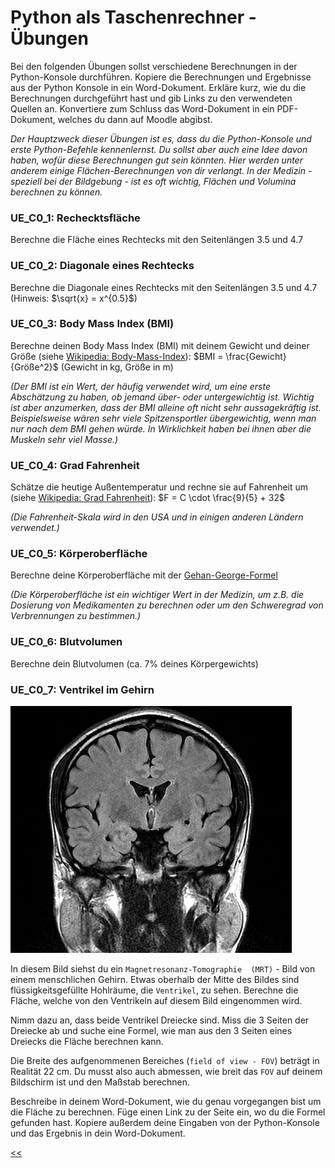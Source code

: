 # Python als Taschenrechner - Übungen

Bei den folgenden Übungen sollst 
verschiedene Berechnungen in der Python-Konsole durchführen.
Kopiere die Berechnungen und Ergebnisse aus der Python Konsole 
in ein Word-Dokument. Erkläre kurz, wie du die Berechnungen durchgeführt hast 
und gib Links zu den verwendeten Quellen an.
Konvertiere zum Schluss das Word-Dokument in ein PDF-Dokument, 
welches du dann auf Moodle abgibst.

*Der Hauptzweck dieser Übungen ist es, dass du die Python-Konsole
und erste Python-Befehle kennenlernst. Du sollst aber auch eine
Idee davon haben, wofür diese Berechnungen gut sein könnten.
Hier werden unter anderem einige Flächen-Berechnungen von dir verlangt.
In der Medizin - speziell bei der Bildgebung - ist es oft wichtig,
Flächen und Volumina berechnen zu können.*

### UE_C0_1: Rechecktsfläche
Berechne die Fläche eines Rechtecks mit den Seitenlängen 3.5 und 4.7

### UE_C0_2: Diagonale eines Rechtecks
Berechne die Diagonale eines Rechtecks mit den Seitenlängen 3.5 und 4.7 (Hinweis: $\sqrt{x} = x^{0.5}$)

### UE_C0_3: Body Mass Index (BMI)
Berechne deinen Body Mass Index (BMI) mit deinem Gewicht und deiner Größe 
(siehe [Wikipedia: Body-Mass-Index](https://de.wikipedia.org/wiki/Body-Mass-Index)): 
$BMI = \frac{Gewicht}{Größe^2}$ (Gewicht in kg, Größe in m)

*(Der BMI ist ein Wert, der häufig verwendet wird, um eine erste
Abschätzung zu haben, ob jemand über- oder untergewichtig ist.
Wichtig ist aber anzumerken, dass der BMI alleine oft nicht sehr
aussagekräftig ist. Beispielsweise wären sehr viele Spitzensportler
übergewichtig, wenn man nur nach dem BMI gehen würde.
In Wirklichkeit haben bei ihnen aber die Muskeln sehr viel Masse.)*

### UE_C0_4: Grad Fahrenheit 
Schätze die heutige Außentemperatur und rechne sie auf Fahrenheit um 
(siehe [Wikipedia: Grad Fahrenheit](https://de.wikipedia.org/wiki/Grad_Fahrenheit)):
$F = C \cdot \frac{9}{5} + 32$

*(Die Fahrenheit-Skala wird in den USA und in einigen anderen Ländern verwendet.)*

### UE_C0_5: Körperoberfläche
Berechne deine Körperoberfläche mit der 
[Gehan-George-Formel](https://de.wikipedia.org/wiki/K%C3%B6rperoberfl%C3%A4che)

*(Die Körperoberfläche ist ein wichtiger Wert in der Medizin,
um z.B. die Dosierung von Medikamenten zu berechnen
oder um den Schweregrad von Verbrennungen zu bestimmen.)*

### UE_C0_6: Blutvolumen
Berechne dein Blutvolumen (ca. 7% deines Körpergewichts)

### UE_C0_7: Ventrikel im Gehirn

![MRI_brain.png](../img/C0/MRI_brain.png)

In diesem Bild siehst du ein `Magnetresonanz-Tomographie 
(MRT)` - Bild von einem menschlichen Gehirn.
Etwas oberhalb der Mitte des Bildes sind flüssigkeitsgefüllte Hohlräume, 
die `Ventrikel`, zu sehen.
Berechne die Fläche, welche von den Ventrikeln auf diesem Bild eingenommen wird.

Nimm dazu an, dass beide Ventrikel Dreiecke sind. Miss die 3 Seiten der Dreiecke ab
und suche eine Formel, wie man aus den 3 Seiten eines Dreiecks die Fläche berechnen kann.

Die Breite des aufgenommenen Bereiches (`field of view - FOV`) 
beträgt in Realität 22 cm. 
Du musst also auch abmessen, wie breit das `FOV` auf deinem 
Bildschirm ist und den Maßstab berechnen.

Beschreibe in deinem Word-Dokument, wie du genau vorgegangen bist 
um die Fläche zu berechnen. Füge einen Link zu der Seite ein, wo du die Formel gefunden hast.
Kopiere außerdem deine Eingaben von der Python-Konsole und das Ergebnis in dein Word-Dokument.






[<<](../markdown/C0_PythonAlsTaschenrechner.md)